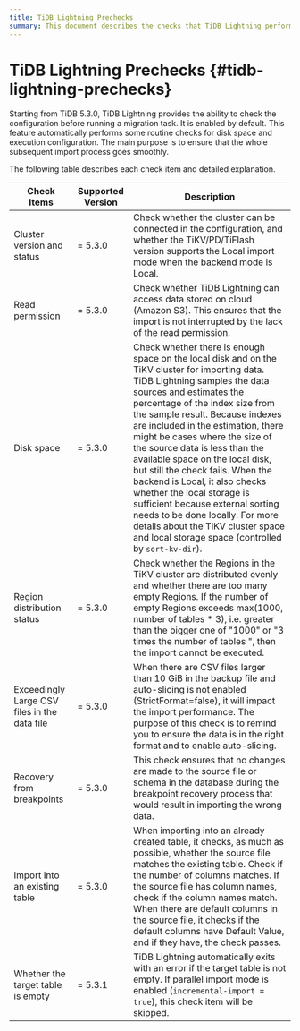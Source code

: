 ```yaml
---
title: TiDB Lightning Prechecks
summary: This document describes the checks that TiDB Lightning performs before performing a data migration task. These precheckes ensure that TiDB Lightning can perform the task smoothly.
---
```


# TiDB Lightning Prechecks {#tidb-lightning-prechecks}

Starting from TiDB 5.3.0, TiDB Lightning provides the ability to check the configuration before running a migration task. It is enabled by default. This feature automatically performs some routine checks for disk space and execution configuration. The main purpose is to ensure that the whole subsequent import process goes smoothly.

The following table describes each check item and detailed explanation.

| Check Items                                  | Supported Version | Description                                                                                                                                                                                                                                                                                                                                                                                                                                                                                                                                                                                                                                      |
| -------------------------------------------- | ----------------- | ------------------------------------------------------------------------------------------------------------------------------------------------------------------------------------------------------------------------------------------------------------------------------------------------------------------------------------------------------------------------------------------------------------------------------------------------------------------------------------------------------------------------------------------------------------------------------------------------------------------------------------------------ |
| Cluster version and status                   | = 5.3.0           | Check whether the cluster can be connected in the configuration, and whether the TiKV/PD/TiFlash version supports the Local import mode when the backend mode is Local.                                                                                                                                                                                                                                                                                                                                                                                                                                                                          |
| Read permission                              | = 5.3.0           | Check whether TiDB Lightning can access data stored on cloud (Amazon S3). This ensures that the import is not interrupted by the lack of the read permission.                                                                                                                                                                                                                                                                                                                                                                                                                                                                                    |
| Disk space                                   | = 5.3.0           | Check whether there is enough space on the local disk and on the TiKV cluster for importing data. TiDB Lightning samples the data sources and estimates the percentage of the index size from the sample result. Because indexes are included in the estimation, there might be cases where the size of the source data is less than the available space on the local disk, but still the check fails. When the backend is Local, it also checks whether the local storage is sufficient because external sorting needs to be done locally. For more details about the TiKV cluster space and local storage space (controlled by `sort-kv-dir`). |
| Region distribution status                   | = 5.3.0           | Check whether the Regions in the TiKV cluster are distributed evenly and whether there are too many empty Regions. If the number of empty Regions exceeds max(1000, number of tables * 3), i.e. greater than the bigger one of "1000" or "3 times the number of tables ", then the import cannot be executed.                                                                                                                                                                                                                                                                                                                                    |
| Exceedingly Large CSV files in the data file | = 5.3.0           | When there are CSV files larger than 10 GiB in the backup file and auto-slicing is not enabled (StrictFormat=false), it will impact the import performance. The purpose of this check is to remind you to ensure the data is in the right format and to enable auto-slicing.                                                                                                                                                                                                                                                                                                                                                                     |
| Recovery from breakpoints                    | = 5.3.0           | This check ensures that no changes are made to the source file or schema in the database during the breakpoint recovery process that would result in importing the wrong data.                                                                                                                                                                                                                                                                                                                                                                                                                                                                   |
| Import into an existing table                | = 5.3.0           | When importing into an already created table, it checks, as much as possible, whether the source file matches the existing table. Check if the number of columns matches. If the source file has column names, check if the column names match. When there are default columns in the source file, it checks if the default columns have Default Value, and if they have, the check passes.                                                                                                                                                                                                                                                      |
| Whether the target table is empty            | = 5.3.1           | TiDB Lightning automatically exits with an error if the target table is not empty. If parallel import mode is enabled (`incremental-import = true`), this check item will be skipped.                                                                                                                                                                                                                                                                                                                                                                                                                                                            |
